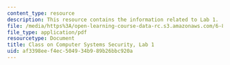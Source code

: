 ```yaml
---
content_type: resource
description: This resource contains the information related to Lab 1.
file: /media/https%3A/open-learning-course-data-rc.s3.amazonaws.com/6-858-computer-systems-security-fall-2014/af3398eef4ec504934b989b26bbc920a_MIT6_858F14_lab1.pdf
file_type: application/pdf
resourcetype: Document
title: Class on Computer Systems Security, Lab 1
uid: af3398ee-f4ec-5049-34b9-89b26bbc920a
---
```

